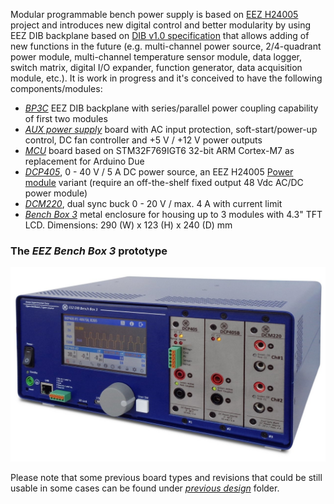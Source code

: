 Modular programmable bench power supply is based on [EEZ H24005](https://github.com/eez-open/psu-hw) project and introduces new digital control and better modularity by using EEZ DIB backplane based on [DIB v1.0 specification](https://github.com/eez-open/modular-psu/tree/master/DIB%20v1.0) that allows adding of new functions in the future (e.g. multi-channel power source, 2/4-quadrant power module, multi-channel temperature sensor module, data logger, switch matrix, digital I/O expander, function generator, data acquisition module, etc.). 
It is work in progress and it's conceived to have the following components/modules:

* _[BP3C](https://github.com/eez-open/modular-psu/tree/master/bp3c)_ EEZ DIB backplane with series/parallel power coupling capability of first two modules
* _[AUX power supply](https://github.com/eez-open/modular-psu/tree/master/aux-ps)_ board with AC input protection, soft-start/power-up control, DC fan controller and +5 V / +12 V power outputs
* _[MCU](https://github.com/eez-open/modular-psu/tree/master/mcu)_ board based on STM32F769IGT6 32-bit ARM Cortex-M7 as replacement for Arduino Due
* _[DCP405](https://github.com/eez-open/modular-psu/tree/master/dcp405)_, 0 - 40 V / 5 A DC power source, an EEZ H24005 [Power module](https://github.com/eez-open/psu-hw/tree/master/Power%20board) variant (require an off-the-shelf fixed output 48 Vdc AC/DC power module)
* _[DCM220](https://github.com/eez-open/modular-psu/tree/master/dcm220)_, dual sync buck 0 - 20 V / max. 4 A with current limit 
* _[Bench Box 3](https://github.com/eez-open/modular-psu/tree/master/enclosure)_ metal enclosure for housing up to 3 modules with 4.3" TFT LCD. Dimensions: 290 (W) x 123 (H) x 240 (D) mm

### The _EEZ Bench Box 3_ prototype

![Enclosure 3D model](enclosure/EEZ_BB3_prototype.jpg)

Please note that some previous board types and revisions that could be still usable in some cases can be found under *[previous design](https://github.com/eez-open/modular-psu/tree/master/previous%20designs)* folder.
